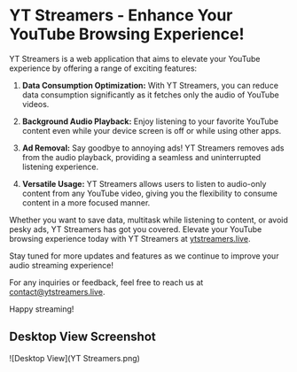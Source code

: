 # YT Streamers - Enhance Your YouTube Browsing Experience!

YT Streamers is a web application that aims to elevate your YouTube experience by offering a range of exciting features:

1. **Data Consumption Optimization:** With YT Streamers, you can reduce data consumption significantly as it fetches only the audio of YouTube videos.

2. **Background Audio Playback:** Enjoy listening to your favorite YouTube content even while your device screen is off or while using other apps.

3. **Ad Removal:** Say goodbye to annoying ads! YT Streamers removes ads from the audio playback, providing a seamless and uninterrupted listening experience.

4. **Versatile Usage:** YT Streamers allows users to listen to audio-only content from any YouTube video, giving you the flexibility to consume content in a more focused manner.

Whether you want to save data, multitask while listening to content, or avoid pesky ads, YT Streamers has got you covered. Elevate your YouTube browsing experience today with YT Streamers at [ytstreamers.live](https://ytstreamers.live).

Stay tuned for more updates and features as we continue to improve your audio streaming experience!

For any inquiries or feedback, feel free to reach us at [contact@ytstreamers.live](mailto:contact@ytstreamers.live).

Happy streaming!

## Desktop View Screenshot
![Desktop View](YT Streamers.png)
